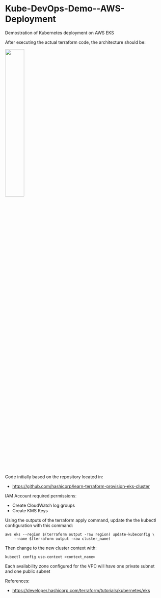 # Kube-DevOps-Demo--AWS-Deployment
Demostration of Kubernetes deployment on AWS EKS

After executing the actual terraform code, the architecture should be:

<img src="https://github.com/julianariasquijano/Kube-DevOps-Demo--AWS-Deployment/raw/master/images/Kube-DevOps-Demo--AWS-Deployment" width="35%">

Code initially based on the repository located in:
- https://github.com/hashicorp/learn-terraform-provision-eks-cluster

IAM Account required permissions:

- Create CloudWatch log groups
- Create KMS Keys


Using the outputs of the terraform apply command, update the the kubectl configuration with this command:
```
aws eks --region $(terraform output -raw region) update-kubeconfig \
    --name $(terraform output -raw cluster_name)
```

Then change to the new cluster context with:
```
kubectl config use-context <context_name>
```

Each availability zone configured for the VPC will have one private subnet and one public subnet

References:

- https://developer.hashicorp.com/terraform/tutorials/kubernetes/eks